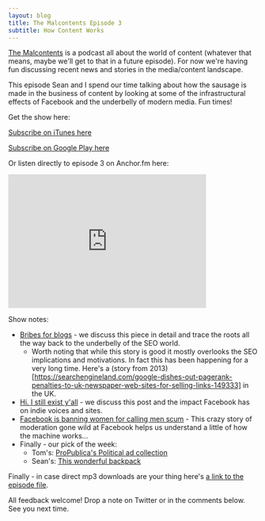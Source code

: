 ```yaml
---
layout: blog
title: The Malcontents Episode 3
subtitle: How Content Works
---
```


[The Malcontents](http://themalcontents.fm/) is a podcast all about the world of content (whatever that means, maybe we'll get to that in a future episode). For now we're having fun discussing recent news and stories in the media/content landscape.

This episode Sean and I spend our time talking about how the sausage is made in the business of content by looking at some of the infrastructural effects of Facebook and the underbelly of modern media. Fun times!

Get the show here:

[Subscribe on iTunes here](https://itunes.apple.com/us/podcast/the-malcontents/id1314411665)

[Subscribe on Google Play here](https://play.google.com/music/m/Dhm6mevtooczab2efjbrac2tlnu?t=The_Malcontents_Episode_2-The_Malcontents)

Or listen directly to episode 3 on Anchor.fm here:

<iframe src="https://anchor.fm/malcontents/episodes/11344c0/embed?at=1298442" height="270px" width="400px" frameborder="0" scrolling="no"></iframe>

Show notes:

- [Bribes for blogs](https://theoutline.com/post/2563/how-brands-secretly-buy-their-way-into-forbes-fast-company-and-huffpost-stories) - we discuss this piece in detail and trace the roots all the way back to the underbelly of the SEO world.
    - Worth noting that while this story is good it mostly overlooks the SEO implications and motivations. In fact this has been happening for a very long time. Here's a (story from 2013)[https://searchengineland.com/google-dishes-out-pagerank-penalties-to-uk-newspaper-web-sites-for-selling-links-149333] in the UK.
- [Hi. I still exist y'all](http://thebloggess.com/2017/11/24/hi-i-still-exist-yall/) - we discuss this post and the impact Facebook has on indie voices and sites.
- [Facebook is banning women for calling men scum](https://www.thedailybeast.com/women-are-getting-banned-from-facebook-for-calling-men-scum?source=twitter&via=desktop) - This crazy story of moderation gone wild at Facebook helps us understand a little of how the machine works...
- Finally - our pick of the week:
    - Tom's: [ProPublica's Political ad collection](http://projects.propublica.org/facebook-ads/)
    - Sean's: [This wonderful backpack](http://www.pinqponq.com/en/cubik-large-acid-black/)

Finally - in case direct mp3 downloads are your thing here's [a link to the episode file](https://drive.google.com/open?id=1RD3saFp8UZ1wZcos_sriNzkqkl34F7Ee).

All feedback welcome! Drop a note on Twitter or in the comments below. See you next time.